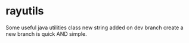 # rayutils
Some useful java utilities class
new string added on dev branch
create a new branch is quick AND simple.
